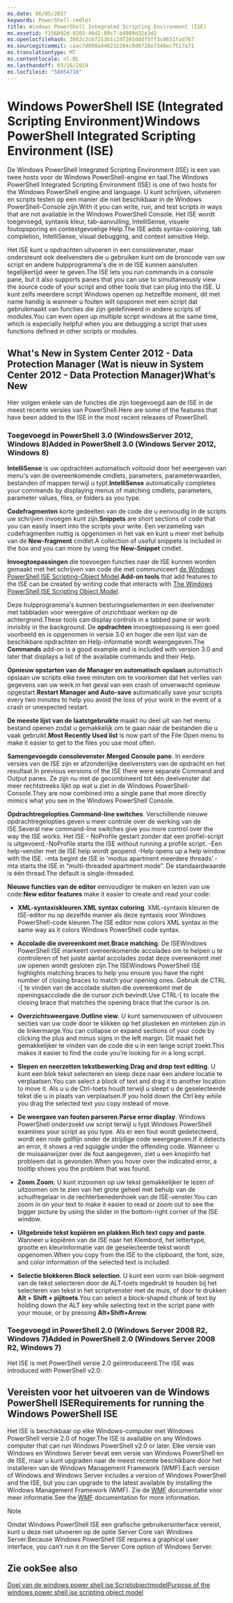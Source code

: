 ```yaml
---
ms.date: 06/05/2017
keywords: PowerShell-cmdlet
title: Windows PowerShell Integrated Scripting Environment (ISE)
ms.assetid: f156b92d-0203-46d2-89c7-b4989d32e3d2
ms.openlocfilehash: 3002c2cb7213b1c2d7201dddf5ff3c0651fad767
ms.sourcegitcommit: caac7d098a448232304c9d6728e7340ec7517a71
ms.translationtype: MT
ms.contentlocale: nl-NL
ms.lasthandoff: 03/16/2019
ms.locfileid: "58054710"
---
```

# <a name="windows-powershell-integrated-scripting-environment-ise"></a><span data-ttu-id="0a9d4-103">Windows PowerShell ISE (Integrated Scripting Environment)</span><span class="sxs-lookup"><span data-stu-id="0a9d4-103">Windows PowerShell Integrated Scripting Environment (ISE)</span></span>

<span data-ttu-id="0a9d4-104">De Windows PowerShell Integrated Scripting Environment (ISE) is een van twee hosts voor de Windows PowerShell-engine en taal.</span><span class="sxs-lookup"><span data-stu-id="0a9d4-104">The Windows PowerShell Integrated Scripting Environment (ISE) is one of two hosts for the Windows PowerShell engine and language.</span></span> <span data-ttu-id="0a9d4-105">U kunt schrijven, uitvoeren en scripts testen op een manier die niet beschikbaar in de Windows PowerShell-Console zijn.</span><span class="sxs-lookup"><span data-stu-id="0a9d4-105">With it you can write, run, and test scripts in ways that are not available in the Windows PowerShell Console.</span></span> <span data-ttu-id="0a9d4-106">Het ISE wordt toegevoegd, syntaxis kleur, tab-aanvulling, IntelliSense, visuele foutopsporing en contextgevoelige Help.</span><span class="sxs-lookup"><span data-stu-id="0a9d4-106">The ISE adds syntax-coloring, tab completion, IntelliSense, visual debugging, and context sensitive Help.</span></span>

<span data-ttu-id="0a9d4-107">Het ISE kunt u opdrachten uitvoeren in een consolevenster, maar ondersteunt ook deelvensters die u gebruiken kunt om de broncode van uw script en andere hulpprogramma's die in de ISE kunnen aansluiten tegelijkertijd weer te geven.</span><span class="sxs-lookup"><span data-stu-id="0a9d4-107">The ISE lets you run commands in a console pane, but it also supports panes that you can use to simultaneously view the source code of your script and other tools that can plug into the ISE.</span></span> <span data-ttu-id="0a9d4-108">U kunt zelfs meerdere script Windows openen op hetzelfde moment, dit met name handig is wanneer u fouten wilt opsporen met een script dat gebruikmaakt van functies die zijn gedefinieerd in andere scripts of modules.</span><span class="sxs-lookup"><span data-stu-id="0a9d4-108">You can even open up multiple script windows at the same time, which is especially helpful when you are debugging a script that uses functions defined in other scripts or modules.</span></span>

## <a name="whats-new"></a><span data-ttu-id="0a9d4-109">What's New in System Center 2012 - Data Protection Manager (Wat is nieuw in System Center 2012 - Data Protection Manager)</span><span class="sxs-lookup"><span data-stu-id="0a9d4-109">What’s New</span></span>

<span data-ttu-id="0a9d4-110">Hier volgen enkele van de functies die zijn toegevoegd aan de ISE in de meest recente versies van PowerShell.</span><span class="sxs-lookup"><span data-stu-id="0a9d4-110">Here are some of the features that have been added to the ISE in the most recent releases of PowerShell.</span></span>

### <a name="added-in-powershell-30-windows-server-2012-windows-8"></a><span data-ttu-id="0a9d4-111">Toegevoegd in PowerShell 3.0 (WindowsServer 2012, Windows 8)</span><span class="sxs-lookup"><span data-stu-id="0a9d4-111">Added in PowerShell 3.0 (Windows Server 2012, Windows 8)</span></span>

<span data-ttu-id="0a9d4-112">**IntelliSense** is uw opdrachten automatisch voltooid door het weergeven van menu's van de overeenkomende cmdlets, parameters, parameterwaarden, bestanden of mappen terwijl u typt.</span><span class="sxs-lookup"><span data-stu-id="0a9d4-112">**IntelliSense** automatically completes your commands by displaying menus of matching cmdlets, parameters, parameter values, files, or folders as you type.</span></span>

<span data-ttu-id="0a9d4-113">**Codefragmenten** korte gedeelten van de code die u eenvoudig in de scripts uw schrijven invoegen kunt zijn.</span><span class="sxs-lookup"><span data-stu-id="0a9d4-113">**Snippets** are short sections of code that you can easily insert into the scripts your write.</span></span> <span data-ttu-id="0a9d4-114">Een verzameling van codefragmenten nuttig is opgenomen in het vak en kunt u meer met behulp van de **New-fragment** cmdlet.</span><span class="sxs-lookup"><span data-stu-id="0a9d4-114">A collection of useful snippets is included in the box and you can more by using the **New-Snippet** cmdlet.</span></span>

<span data-ttu-id="0a9d4-115">**Invoegtoepassingen** die toevoegen functies naar de ISE kunnen worden gemaakt met het schrijven van code die met communiceert [de Windows PowerShell ISE Scripting-Object Model](../../core-powershell/ise/The-ISE-Object-Model-Hierarchy.md).</span><span class="sxs-lookup"><span data-stu-id="0a9d4-115">**Add-on tools** that add features to the ISE can be created by writing code that interacts with [The Windows PowerShell ISE Scripting Object Model](../../core-powershell/ise/The-ISE-Object-Model-Hierarchy.md).</span></span>

<span data-ttu-id="0a9d4-116">Deze hulpprogramma's kunnen besturingselementen in een deelvenster met tabbladen voor weergave of onzichtbaar werken op de achtergrond.</span><span class="sxs-lookup"><span data-stu-id="0a9d4-116">These tools can display controls in a tabbed pane or work invisibly in the background.</span></span> <span data-ttu-id="0a9d4-117">De **opdrachten** invoegtoepassing is een goed voorbeeld en is opgenomen in versie 3.0 en hoger die een lijst van de beschikbare opdrachten en Help-informatie wordt weergegeven.</span><span class="sxs-lookup"><span data-stu-id="0a9d4-117">The **Commands** add-on is a good example and is included with version 3.0 and later that displays a list of the available commands and their Help.</span></span>

<span data-ttu-id="0a9d4-118">**Opnieuw opstarten van de Manager en automatisch opslaan** automatisch opslaan uw scripts elke twee minuten om te voorkomen dat het verlies van gegevens van uw werk in het geval van een crash of onverwacht opnieuw opgestart.</span><span class="sxs-lookup"><span data-stu-id="0a9d4-118">**Restart Manager and Auto-save** automatically save your scripts every two minutes to help you avoid the loss of your work in the event of a crash or unexpected restart.</span></span>

<span data-ttu-id="0a9d4-119">**De meeste lijst van de laatstgebruikte** maakt nu deel uit van het menu bestand openen zodat u gemakkelijk om te gaan naar de bestanden die u vaak gebruikt.</span><span class="sxs-lookup"><span data-stu-id="0a9d4-119">**Most Recently Used list** is now part of the File Open menu to make it easier to get to the files you use most often.</span></span>

<span data-ttu-id="0a9d4-120">**Samengevoegde consolevenster**.</span><span class="sxs-lookup"><span data-stu-id="0a9d4-120">**Merged Console pane**.</span></span> <span data-ttu-id="0a9d4-121">In eerdere versies van de ISE zijn er afzonderlijke deelvensters van de opdracht en het resultaat.</span><span class="sxs-lookup"><span data-stu-id="0a9d4-121">In previous versions of the ISE there were separate Command and Output panes.</span></span> <span data-ttu-id="0a9d4-122">Ze zijn nu met de gecombineerd tot één deelvenster dat meer rechtstreeks lijkt op wat u ziet in de Windows PowerShell-Console.</span><span class="sxs-lookup"><span data-stu-id="0a9d4-122">They are now combined into a single pane that more directly mimics what you see in the Windows PowerShell Console.</span></span>

<span data-ttu-id="0a9d4-123">**Opdrachtregelopties**.</span><span class="sxs-lookup"><span data-stu-id="0a9d4-123">**Command-line switches**.</span></span> <span data-ttu-id="0a9d4-124">Verschillende nieuwe opdrachtregelopties geven u meer controle over de werking van de ISE.</span><span class="sxs-lookup"><span data-stu-id="0a9d4-124">Several new command-line switches give you more control over the way the ISE works.</span></span> <span data-ttu-id="0a9d4-125">Het ISE - NoProfile gestart zonder dat een profiel-script is uitgevoerd.</span><span class="sxs-lookup"><span data-stu-id="0a9d4-125">-NoProfile starts the ISE without running a profile script.</span></span> <span data-ttu-id="0a9d4-126">-Een help-venster met de ISE help wordt geopend.</span><span class="sxs-lookup"><span data-stu-id="0a9d4-126">-Help opens up a help window with the ISE.</span></span> <span data-ttu-id="0a9d4-127">-mta begint de ISE in 'modus apartment meerdere threads'.</span><span class="sxs-lookup"><span data-stu-id="0a9d4-127">-mta starts the ISE in “multi-threaded apartment mode”.</span></span> <span data-ttu-id="0a9d4-128">De standaardwaarde is één thread.</span><span class="sxs-lookup"><span data-stu-id="0a9d4-128">The default is single-threaded.</span></span>

<span data-ttu-id="0a9d4-129">**Nieuwe functies van de editor** eenvoudiger te maken en lezen van uw code:</span><span class="sxs-lookup"><span data-stu-id="0a9d4-129">**New editor features** make it easier to create and read your code:</span></span>

- <span data-ttu-id="0a9d4-130">**XML-syntaxiskleuren**.</span><span class="sxs-lookup"><span data-stu-id="0a9d4-130">**XML syntax coloring**.</span></span> <span data-ttu-id="0a9d4-131">XML-syntaxis kleuren de ISE-editor nu op dezelfde manier als deze syntaxis voor Windows PowerShell-code kleuren.</span><span class="sxs-lookup"><span data-stu-id="0a9d4-131">The ISE editor now colors XML syntax in the same way as it colors Windows PowerShell code syntax.</span></span>

- <span data-ttu-id="0a9d4-132">**Accolade die overeenkomt met**.</span><span class="sxs-lookup"><span data-stu-id="0a9d4-132">**Brace matching**.</span></span> <span data-ttu-id="0a9d4-133">De ISEWindows PowerShell ISE markeert overeenkomende accolades om te helpen u te controleren of het juiste aantal accolades zodat deze overeenkomt met uw openen wordt gesloten zijn.</span><span class="sxs-lookup"><span data-stu-id="0a9d4-133">The ISEWindows PowerShell ISE highlights matching braces to help you ensure you have the right number of closing braces to match your opening ones.</span></span> <span data-ttu-id="0a9d4-134">Gebruik de CTRL -\[ te vinden van de accolade sluiten die overeenkomt met de openingsaccolade die de cursor zich bevindt.</span><span class="sxs-lookup"><span data-stu-id="0a9d4-134">Use CTRL-\[ to locate the closing brace that matches the opening brace that the cursor is on.</span></span>

- <span data-ttu-id="0a9d4-135">**Overzichtsweergave**.</span><span class="sxs-lookup"><span data-stu-id="0a9d4-135">**Outline view**.</span></span> <span data-ttu-id="0a9d4-136">U kunt samenvouwen of uitvouwen secties van uw code door te klikken op het plusteken en minteken zijn in de linkermarge.</span><span class="sxs-lookup"><span data-stu-id="0a9d4-136">You can collapse or expand sections of your code by clicking the plus and minus signs in the left margin.</span></span> <span data-ttu-id="0a9d4-137">Dit maakt het gemakkelijker te vinden van de code die u in een lange script zoekt.</span><span class="sxs-lookup"><span data-stu-id="0a9d4-137">This makes it easier to find the code you’re looking for in a long script.</span></span>

- <span data-ttu-id="0a9d4-138">**Slepen en neerzetten tekstbewerking**.</span><span class="sxs-lookup"><span data-stu-id="0a9d4-138">**Drag and drop text editing**.</span></span> <span data-ttu-id="0a9d4-139">U kunt een blok tekst selecteren en sleep deze naar een andere locatie te verplaatsen.</span><span class="sxs-lookup"><span data-stu-id="0a9d4-139">You can select a block of text and drag it to another location to move it.</span></span> <span data-ttu-id="0a9d4-140">Als u u de Ctrl-toets houdt terwijl u sleept u de geselecteerde tekst die u in plaats van verplaatsen.</span><span class="sxs-lookup"><span data-stu-id="0a9d4-140">If you hold down the Ctrl key while you drag the selected text you copy instead of move.</span></span>

- <span data-ttu-id="0a9d4-141">**De weergave van fouten parseren**.</span><span class="sxs-lookup"><span data-stu-id="0a9d4-141">**Parse error display**.</span></span> <span data-ttu-id="0a9d4-142">Windows PowerShell onderzoekt uw script terwijl u typt.</span><span class="sxs-lookup"><span data-stu-id="0a9d4-142">Windows PowerShell examines your script as you type.</span></span> <span data-ttu-id="0a9d4-143">Als er een fout wordt gedetecteerd, wordt een rode golflijn onder de strijdige code weergegeven.</span><span class="sxs-lookup"><span data-stu-id="0a9d4-143">If it detects an error, it shows a red squiggle under the offending code.</span></span> <span data-ttu-id="0a9d4-144">Wanneer u de muisaanwijzer over de fout aangegeven, ziet u een knopinfo het probleem dat is gevonden.</span><span class="sxs-lookup"><span data-stu-id="0a9d4-144">When you hover over the indicated error, a tooltip shows you the problem that was found.</span></span>

- <span data-ttu-id="0a9d4-145">**Zoom**.</span><span class="sxs-lookup"><span data-stu-id="0a9d4-145">**Zoom**.</span></span> <span data-ttu-id="0a9d4-146">U kunt inzoomen op uw tekst gemakkelijker te lezen of uitzoomen om te zien van het grote geheel met behulp van de schuifregelaar in de rechterbenedenhoek van de ISE-venster.</span><span class="sxs-lookup"><span data-stu-id="0a9d4-146">You can zoom in on your text to make it easier to read or zoom out to see the bigger picture by using the slider in the bottom-right corner of the ISE window.</span></span>

- <span data-ttu-id="0a9d4-147">**Uitgebreide tekst kopiëren en plakken**.</span><span class="sxs-lookup"><span data-stu-id="0a9d4-147">**Rich text copy and paste**.</span></span> <span data-ttu-id="0a9d4-148">Wanneer u kopiëren van de ISE naar het Klembord, het lettertype, grootte en kleurinformatie van de geselecteerde tekst wordt opgenomen.</span><span class="sxs-lookup"><span data-stu-id="0a9d4-148">When you copy from the ISE to the clipboard, the font, size, and color information of the selected text is included.</span></span>

- <span data-ttu-id="0a9d4-149">**Selectie blokkeren**.</span><span class="sxs-lookup"><span data-stu-id="0a9d4-149">**Block selection**.</span></span> <span data-ttu-id="0a9d4-150">U kunt een vorm van blok-segment van de tekst selecteren door de ALT-toets ingedrukt te houden bij het selecteren van tekst in het scriptvenster met de muis, of door te drukken **Alt + Shift + pijltoets**.</span><span class="sxs-lookup"><span data-stu-id="0a9d4-150">You can select a block-shaped chunk of text by holding down the ALT key while selecting text in the script pane with your mouse, or by pressing **Alt+Shift+Arrow**.</span></span>

### <a name="added-in-powershell-20-windows-server-2008-r2-windows-7"></a><span data-ttu-id="0a9d4-151">Toegevoegd in PowerShell 2.0 (Windows Server 2008 R2, Windows 7)</span><span class="sxs-lookup"><span data-stu-id="0a9d4-151">Added in PowerShell 2.0 (Windows Server 2008 R2, Windows 7)</span></span>

<span data-ttu-id="0a9d4-152">Het ISE is met PowerShell versie 2.0 geïntroduceerd.</span><span class="sxs-lookup"><span data-stu-id="0a9d4-152">The ISE was introduced with PowerShell v2.0.</span></span>

## <a name="requirements-for-running-the-windows-powershell-ise"></a><span data-ttu-id="0a9d4-153">Vereisten voor het uitvoeren van de Windows PowerShell ISE</span><span class="sxs-lookup"><span data-stu-id="0a9d4-153">Requirements for running the Windows PowerShell ISE</span></span>

<span data-ttu-id="0a9d4-154">Het ISE is beschikbaar op elke Windows-computer met Windows PowerShell versie 2.0 of hoger.</span><span class="sxs-lookup"><span data-stu-id="0a9d4-154">The ISE is available on any Windows computer that can run Windows PowerShell v2.0 or later.</span></span> <span data-ttu-id="0a9d4-155">Elke versie van Windows en Windows Server bevat een versie van Windows PowerShell en de ISE, maar u kunt upgraden naar de meest recente beschikbare door het installeren van de Windows Management Framework (WMF).</span><span class="sxs-lookup"><span data-stu-id="0a9d4-155">Each version of Windows and Windows Server includes a version of Windows PowerShell and the ISE, but you can upgrade to the latest available by installing the Windows Management Framework (WMF).</span></span> <span data-ttu-id="0a9d4-156">Zie de [WMF](/powershell/wmf) documentatie voor meer informatie.</span><span class="sxs-lookup"><span data-stu-id="0a9d4-156">See the [WMF](/powershell/wmf) documentation for more information.</span></span>

> [!NOTE]
> <span data-ttu-id="0a9d4-157">Omdat Windows PowerShell ISE een grafische gebruikersinterface vereist, kunt u deze niet uitvoeren op de optie Server Core van Windows Server.</span><span class="sxs-lookup"><span data-stu-id="0a9d4-157">Because Windows PowerShell ISE requires a graphical user interface, you can’t run it on the Server Core option of Windows Server.</span></span>

## <a name="see-also"></a><span data-ttu-id="0a9d4-158">Zie ook</span><span class="sxs-lookup"><span data-stu-id="0a9d4-158">See also</span></span>

[<span data-ttu-id="0a9d4-159">Doel van de windows power shell ise Scriptobjectmodel</span><span class="sxs-lookup"><span data-stu-id="0a9d4-159">Purpose of the windows power shell ise scripting object model</span></span>](../../core-powershell/ise/Purpose-of-the-Windows-PowerShell-ISE-Scripting-Object-Model.md)